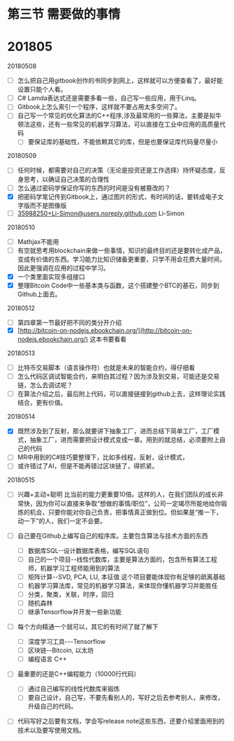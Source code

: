 # 第三节 需要做的事情

# 201805

20180508

* [ ] 怎么把自己用gitbook创作的书同步到网上，这样就可以方便查看了，最好能设置只能个人看。
* [ ] C\# Lamda表达式还是需要多看一些，自己写一些应用，用于Linq。
* [ ] Gitbook上怎么索引一个程序，这样就不要占用太多空间了。
* [ ] 自己写一个常见的优化算法的C++程序,涉及最常用的一些算法，主要是拟牛顿法这些，还有一些常见的机器学习算法，可以直接在工业中应用的高质量代码
  * [ ] 要保证库的基础性，不能依赖其它的库，但是也要保证库代码量尽量小

20180509

* [ ] 任何时候，都需要对自己的决策（无论是投资还是工作选择）持怀疑态度，反身思考，以确证自己决策的合理性
* [ ] 怎么通过密码学保证你写的东西的时间是没有被篡改的？
* [x] 把密码学笔记传到Gitbook上，通过图片的形式，有时间的话，要转成电子文字版而不是图像版
* [ ] 35988250+Li-Simon@users.noreply.github.com  Li-Simon

20180510

* [ ] Mathjax不能用
* [ ] 有空就思考用blockchain来做一些事情，知识的最终目的还是要转化成产品，变成有价值的东西。学习能力比知识储备更重要，只学不用会花费大量时间，因此更强调在应用的过程中学习。
* [x] 一个类里面实现多组接口
* [x] 整理Bitcoin Code中一些基本类与函数，这个搭建整个BTC的基石，同步到Github上面去。

20180512

* [ ] 第四章第一节最好把不同的类分开介绍
* [x] [http://bitcoin-on-nodejs.ebookchain.org/](http://bitcoin-on-nodejs.ebookchain.org/) 这本书要看看

20180513

* [ ] 比特币交易脚本（语言操作符）也就是未来的智能合约，得仔细看 
* [ ] 怎么代码区调试智能合约，来明白其过程？因为涉及到交易，可能还是交易链，怎么去调试呢？
* [ ] 在算法介绍之后，最后附上代码，可以直接链接到github上去，这样理论实践结合，更有价值。

20180514

* [x] 既然涉及到了反射，那么就要讲下抽象工厂，进而总结下简单工厂，工厂模式，抽象工厂，进而需要把设计模式变成一章。用到的就总结，必须要附上自己的代码
* [ ] MR中用到的C\#技巧要整理下，比如多线程，反射，设计模式，
* [ ] 或许错过了AI，但是不能再错过区块链了，得抓紧。

20180515

* [ ] 兴趣+主动+聪明 比当前的能力更重要10倍。这样的人，在我们团队的成长非常快，因为你可以直接来争取“想做的事情/职位”，公司一定竭尽所能地给你锻炼的机会，只要你能对你自己负责，把事情真正做到位。但如果是“推一下，动一下”的人，我们一定不会要。
* [ ] 自己要在Github上编写自己的程序库。主要包含算法与技术方面的东西
  * [ ] 数据库SQL--设计数据库表格，编写SQL语句
  * [ ] 自己的一个项目--线性代数库，主要是算法方面的，包含所有算法工程师，机器学习工程师能用到的算法
  * [ ] 矩阵计算--SVD, PCA, LU, 本征值 这个项目要能体现你有足够的疏离基础
  * [ ] 机器学习算法库，常见的机器学习算法，来体现你懂机器学习并能胜任
  * [ ] 分类，聚类，关联，时序，回归
  * [ ] 随机森林
  * [ ] 继承Tensorflow并开发一些新功能
* [ ] 每个方向精通一个就可以，其它的有时间了就了解下
  * [ ] 深度学习工具---Tensorflow
  * [ ] 区块链--Bitcoin, 以太坊
  * [ ] 编程语言 C++
* [ ] 最重要的还是C++编程能力（10000行代码）
  * [ ] 通过自己编写的线性代数库来锻炼
  * [ ] 要自己设计，自己写，不要先看别人的，写好之后去参考别人，来修改，升级自己的代码。
* [ ] 代码写好之后要有文档，学会写release note这些东西，还要介绍里面用到的技术以及要写使用文档。



